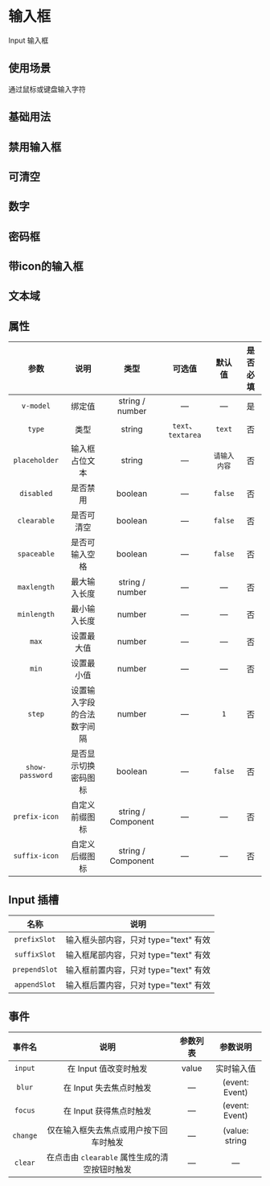 <!-- 加载 demo 组件 start -->
<script setup>
import demo from './demo.vue';
import demoDisable from './demoDisable.vue';
import demoClear from './demoClear.vue';
import demoPassword from './demoPassword.vue';
import demoIcon from './demoIcon.vue';
import demoTextarea from './demoTextarea.vue';
import demoNumber from './demoNumber.vue';
</script>
<!-- 加载 demo 组件 end -->

<!-- 正文开始 -->

# 输入框

Input 输入框

## 使用场景

通过鼠标或键盘输入字符

## 基础用法
<Preview comp-name="Input" demo-name="demo">
  <demo />
</Preview>

## 禁用输入框
<Preview comp-name="Input" demo-name="demoDisable">
  <demoDisable />
</Preview>

## 可清空
<Preview comp-name="Input" demo-name="demoClear">
  <demoClear />
</Preview>

## 数字
<Preview comp-name="Input" demo-name="demoNumber">
  <demoNumber />
</Preview>

## 密码框
<Preview comp-name="Input" demo-name="demoPassword">
  <demoPassword />
</Preview>

## 带icon的输入框
<Preview comp-name="Input" demo-name="demoIcon">
  <demoIcon />
</Preview>

## 文本域
<Preview comp-name="Input" demo-name="demoTextarea">
  <demoTextarea />
</Preview>

## 属性
参数 | 说明 | 类型 | 可选值 | 默认值 | 是否必填
:-: | :-: | :-: | :-: | :-: | :-:
`v-model` | 绑定值 | string / number	 | — | — | 是 
`type` | 类型 | string | `text`、`textarea` | `text` | 否
`placeholder` | 输入框占位文本 | string | — | `请输入内容` | 否
`disabled` | 是否禁用 | boolean | — | `false` | 否
`clearable` | 是否可清空 | boolean | — | `false` | 否
`spaceable` | 是否可输入空格 | boolean | — | `false` | 否
`maxlength` | 最大输入长度 | string / number | — | — | 否
`minlength` | 最小输入长度 | number | — | — | 否
`max` | 设置最大值 | number | — | — | 否
`min` | 设置最小值 | number | — | — | 否
`step` | 设置输入字段的合法数字间隔 | number | — | `1` | 否
`show-password` | 是否显示切换密码图标 | boolean | — | `false` | 否
`prefix-icon` | 自定义前缀图标 | string / Component | — | — | 否
`suffix-icon` | 自定义后缀图标 | string / Component | — | — | 否

## Input 插槽
名称 | 说明 
:-: | :-: 
`prefixSlot` | 输入框头部内容，只对 type="text" 有效
`suffixSlot` | 输入框尾部内容，只对 type="text" 有效
`prependSlot` | 输入框前置内容，只对 type="text" 有效
`appendSlot` | 输入框后置内容，只对 type="text" 有效

## 事件
事件名 | 说明 | 参数列表 | 参数说明
:-: | :-: | :-: | :-:
`input` | 在 Input 值改变时触发 | value | 实时输入值
`blur` | 在 Input 失去焦点时触发 | — | (event: Event)
`focus` | 在 Input 获得焦点时触发 | — | (event: Event)
`change` | 仅在输入框失去焦点或用户按下回车时触发 | — | (value: string | number)
`clear` | 在点击由 `clearable` 属性生成的清空按钮时触发 | — | —
